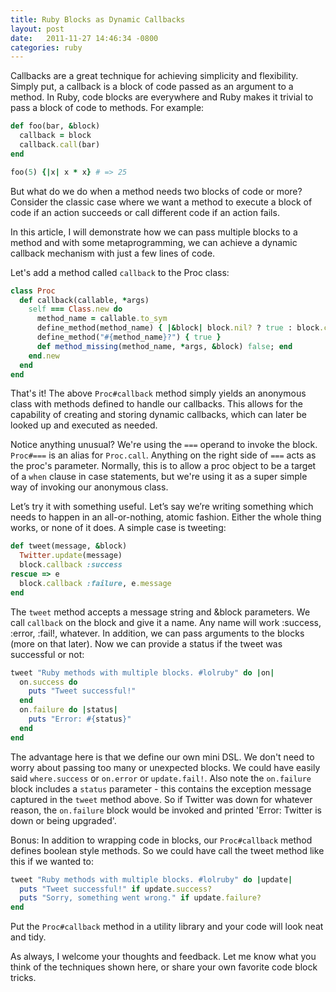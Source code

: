 ```yaml
---
title: Ruby Blocks as Dynamic Callbacks
layout: post
date:   2011-11-27 14:46:34 -0800
categories: ruby
---
```


Callbacks are a great technique for achieving simplicity and flexibility. Simply put,
a callback is a block of code passed as an argument to a method.  In Ruby, code
blocks are everywhere and Ruby makes it trivial to pass a block of code to
methods.<!--more--> For example:

```ruby
def foo(bar, &block)
  callback = block
  callback.call(bar)
end

foo(5) {|x| x * x} # => 25
```

But what do we do when a method needs two blocks of code or more? Consider the
classic case where we want a method to execute a block of code if an action
succeeds or call different code if an action fails.

In this article, I will demonstrate how we can pass multiple blocks to a method and
with some metaprogramming, we can achieve a dynamic callback mechanism with just
a few lines of code.

Let's add a method called `callback` to the Proc class:

```ruby
class Proc
  def callback(callable, *args)
    self === Class.new do
      method_name = callable.to_sym
      define_method(method_name) { |&block| block.nil? ? true : block.call(*args) }
      define_method("#{method_name}?") { true }
      def method_missing(method_name, *args, &block) false; end
    end.new
  end
end
```

That's it! The above `Proc#callback` method simply yields an anonymous class
with methods defined to handle our callbacks. This allows for the capability of
creating and storing dynamic callbacks, which can later be looked up and
executed as needed.

Notice anything unusual? We're using the `===` operand to invoke the
block. `Proc#===` is an alias for `Proc.call`. Anything on the right side of
`===` acts as the proc's parameter. Normally, this is to allow a proc object to
be a target of a `when` clause in case statements, but we're using it as a super
simple way of invoking our anonymous class.

Let’s try it with something useful. Let’s say we’re writing something which
needs to happen in an all-or-nothing, atomic fashion. Either the whole thing
works, or none of it does.  A simple case is tweeting:

```ruby
def tweet(message, &block)
  Twitter.update(message)
  block.callback :success
rescue => e
  block.callback :failure, e.message
end
```

The `tweet` method accepts a message string and &block parameters. We call
`callback` on the block and give it a name. Any name will work :success, :error,
:fail!, whatever. In addition, we can pass arguments to the blocks (more on that
later). Now we can provide a status if the tweet was successful or not:

```ruby
tweet "Ruby methods with multiple blocks. #lolruby" do |on|
  on.success do
    puts "Tweet successful!"
  end
  on.failure do |status|
    puts "Error: #{status}"
  end
end
```

The advantage here is that we define our own mini DSL. We don't need to worry
about passing too many or unexpected blocks. We could have easily said
`where.success` or `on.error` or `update.fail!`. Also note the `on.failure`
block includes a `status` parameter - this contains the exception message
captured in the `tweet` method above. So if Twitter was down for whatever
reason, the `on.failure` block would be invoked and printed 'Error: Twitter is
down or being upgraded'.

Bonus: In addition to wrapping code in blocks, our `Proc#callback` method
defines boolean style methods. So we could have call the tweet method like this
if we wanted to:

```ruby
tweet "Ruby methods with multiple blocks. #lolruby" do |update|
  puts "Tweet successful!" if update.success?
  puts "Sorry, something went wrong." if update.failure?
end
```

Put the `Proc#callback` method in a utility library and your code will look neat and tidy.

As always, I welcome your thoughts and feedback. Let me know what you think of
the techniques shown here, or share your own favorite code block tricks.
